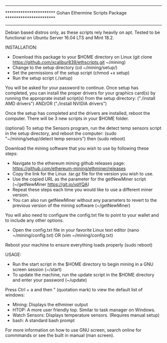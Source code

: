 *******************************************************************************
*********************** Gohan Ethermine Scripts Package ***********************
*******************************************************************************

Debian based distros only, as these scripts rely heavily on apt.
Tested to be functional on Ubuntu Server 16.04 LTS and Mint 18.2.

INSTALLATION:

- Download this package to your $HOME directory on Linux 
(git clone https://github.com/xcalibur839/ethscripts.git ~/mining)
- Change to the setup directory (cd ~/mining/setup/)
- Set the permissions of the setup script (chmod +x setup)
- Run the setup script (./setup)

You will be asked for your password to continue. Once setup has completed,
you can install the proper drivers for your graphics card(s) by running the
approprate install script(s) from the setup directory:
("./install AMD drivers") AND/OR ("./install NVIDIA drivers")

Once the setup has completed and the drivers are installed, reboot the
computer. There will be 3 new scripts in your $HOME folder. 

(optional) To setup the Sensors program, run the detect temp sensors script in
the setup directory, and reboot the computer:
(sudo "~/mining/setup/detect temp sensors") then (sudo reboot)

Download the mining software that you wish to use by following these steps:
- Navigate to the ethereum mining github releases page:
https://github.com/ethereum-mining/ethminer/releases
- Copy the link for the Linux .tar.gz file for the version you wish to use.
- Use the copied URL as the parameter for the getNewMiner script
(~/getNewMiner https://git.io/vpYQA)
- Repeat these steps each time you would like to use a different miner version.
- You can also run getNewMiner without any parameters to revert to the previous
version of the mining software (~/getNewMiner)

You will also need to configure the config.txt file to point to your wallet and
to include any other options.

- Open the config.txt file in your favorite Linux text editor
(nano ~/mining/config.txt) OR (vim ~/mining/config.txt)

Reboot your machine to ensure everything loads properly (sudo reboot)

USAGE:

- Run the start script in the $HOME directory to begin mining in a GNU screen
session (~/start)
- To update the machine, run the update script in the $HOME directory and enter
your password (~/update)

Press Ctrl + a and then " (quotation mark) to view the default list of windows:
- Mining: Displays the ethminer output
- HTOP: A more user friendly top. Similar to task manager on Windows.
- Watch Sensors: Displays temperature sensors. (Requires manual setup)
- bash: A standard bash prompt

For more information on how to use GNU screen, search online for commmands or
see the built in manual (man screen).